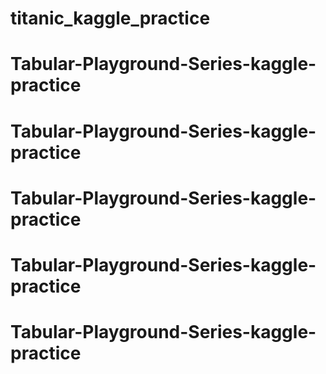 # titanic_kaggle_practice
# Tabular-Playground-Series-kaggle-practice
# Tabular-Playground-Series-kaggle-practice
# Tabular-Playground-Series-kaggle-practice
# Tabular-Playground-Series-kaggle-practice
# Tabular-Playground-Series-kaggle-practice
